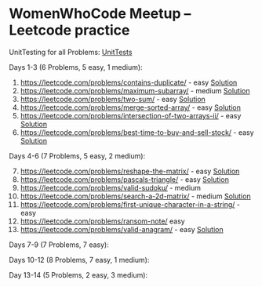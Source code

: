# WomenWhoCode Meetup – Leetcode practice

UnitTesting for all Problems: [UnitTests](https://github.com/poornimapk/wwc-lc-meetup/blob/main/src/test/scala/UnitTest.scala)

Days 1-3 (6 Problems, 5 easy, 1 medium):
1.	https://leetcode.com/problems/contains-duplicate/ - easy [Solution](https://github.com/poornimapk/wwc-lc-meetup/blob/main/src/main/scala/easy/ContainsDuplicate217.scala)
2.	https://leetcode.com/problems/maximum-subarray/ - medium [Solution](https://github.com/poornimapk/wwc-lc-meetup/blob/main/src/main/scala/medium/MaximumSubarray53.scala.scala)
3.	https://leetcode.com/problems/two-sum/ - easy [Solution](https://github.com/poornimapk/wwc-lc-meetup/blob/main/src/main/scala/easy/TwoSum1.scala)
4.	https://leetcode.com/problems/merge-sorted-array/ - easy [Solution](https://github.com/poornimapk/wwc-lc-meetup/blob/main/src/main/scala/easy/MergeSortedArray88.scala)
5.	https://leetcode.com/problems/intersection-of-two-arrays-ii/ - easy [Solution](https://github.com/poornimapk/wwc-lc-meetup/blob/main/src/main/scala/easy/IntersectionOf2ArraysII350.scala)
6.	https://leetcode.com/problems/best-time-to-buy-and-sell-stock/ - easy [Solution](https://github.com/poornimapk/wwc-lc-meetup/blob/main/src/main/scala/easy/BestTimeToBuyAndSellStock121.scala)

Days 4-6 (7 Problems, 5 easy, 2 medium):

7. https://leetcode.com/problems/reshape-the-matrix/ - easy [Solution](https://github.com/poornimapk/wwc-lc-meetup/blob/main/src/main/scala/easy/ReshapeTheMatrix566.scala)
8. https://leetcode.com/problems/pascals-triangle/ - easy [Solution](https://github.com/poornimapk/wwc-lc-meetup/blob/main/src/main/scala/easy/PascalsTriangle118.scala)
9. https://leetcode.com/problems/valid-sudoku/ - medium
10. https://leetcode.com/problems/search-a-2d-matrix/ - medium [Solution](https://github.com/poornimapk/wwc-lc-meetup/blob/main/src/main/scala/medium/SearchA2DMatrix74.scala)
11. https://leetcode.com/problems/first-unique-character-in-a-string/ - easy
12. https://leetcode.com/problems/ransom-note/ easy
13. https://leetcode.com/problems/valid-anagram/ - easy [Solution](https://github.com/poornimapk/wwc-lc-meetup/blob/main/src/main/scala/easy/ValidAnagram242.scala)

Days 7-9 (7 Problems, 7 easy):

Days 10-12 (8 Problems, 7 easy, 1 medium):

Day 13-14 (5 Problems, 2 easy, 3 medium): 
